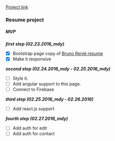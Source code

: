 [Project link](https://xgalv00.github.io)
### Resume project
##### MVP
_**first step (02.23.2016_mdy)**_
- [X] Bootstrap page copy of [Bruno Renié resume](https://bruno.renie.fr/resume.html)
- [X] Make it responsive

_**second step (02.24.2016_mdy - 02.25.2016_mdy)**_
- [ ] Style it.
- [ ] Add angular support to this page.
- [ ] Connect to Firebase

_**third step (02.25.2016_mdy - 02.26.2016)**_
- [ ] Add react.js support

_**fourth step (02.27.2016_mdy)**_
- [ ] Add auth for edit
- [ ] Add auth for contact
